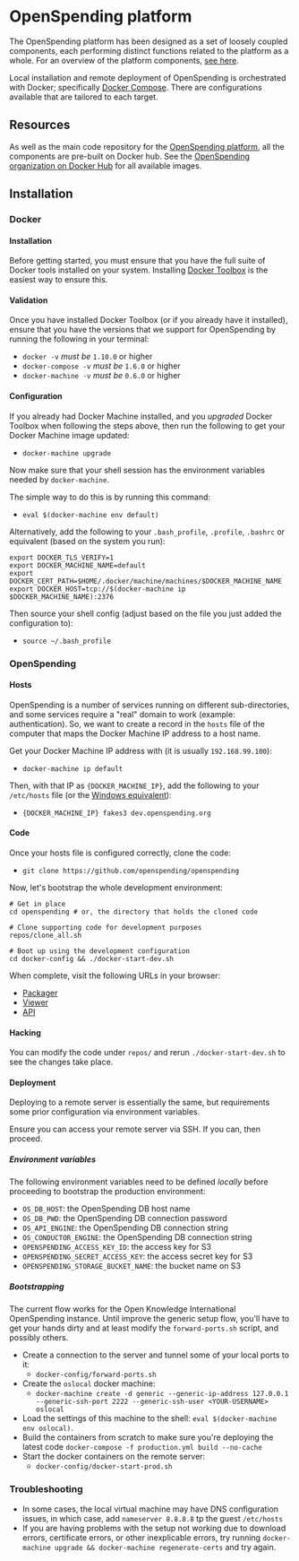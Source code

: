 # OpenSpending platform

The OpenSpending platform has been designed as a set of loosely coupled components, each performing distinct functions related to the platform as a whole. For an overview of the platform components, [see here](../developer/).

Local installation and remote deployment of OpenSpending is orchestrated with Docker; specifically [Docker Compose](https://docs.docker.com/compose/). There are configurations available that are tailored to each target.

## Resources

As well as the main code repository for the [OpenSpending platform](https://github.com/openspending/openspending), all the components are pre-built on Docker hub. See the [OpenSpending organization on Docker Hub](https://hub.docker.com/u/openspending/) for all available images.

## Installation

### Docker

#### Installation

Before getting started, you must ensure that you have the full suite of Docker tools installed on your system. Installing [Docker Toolbox](https://www.docker.com/products/docker-toolbox) is the easiest way to ensure this.

#### Validation

Once you have installed Docker Toolbox (or if you already have it installed), ensure that you have the versions that we support for OpenSpending by running the following in your terminal:

- `docker -v` *must be* `1.10.0` or higher
- `docker-compose -v` *must be* `1.6.0` or higher
- `docker-machine -v` *must be* `0.6.0` or higher

#### Configuration

If you already had Docker Machine installed, and you *upgraded* Docker Toolbox when following the steps above, then run the following to get your Docker Machine image updated:

- `docker-machine upgrade`

Now make sure that your shell session has the environment variables needed by `docker-machine`.

The simple way to do this is by running this command:

- `eval $(docker-machine env default)`

Alternatively, add the following to your `.bash_profile`, `.profile`, `.bashrc` or equivalent (based on the system you run):

```
export DOCKER_TLS_VERIFY=1
export DOCKER_MACHINE_NAME=default
export DOCKER_CERT_PATH=$HOME/.docker/machine/machines/$DOCKER_MACHINE_NAME
export DOCKER_HOST=tcp://$(docker-machine ip $DOCKER_MACHINE_NAME):2376
```

Then source your shell config (adjust based on the file you just added the configuration to):

- `source ~/.bash_profile`

### OpenSpending

#### Hosts

OpenSpending is a number of services running on different sub-directories, and some services require a "real" domain to work (example: authentication). So, we want to create a record in the `hosts` file of the computer that maps the Docker Machine IP address to a host name.

Get your Docker Machine IP address with (it is usually `192.168.99.100`):

- `docker-machine ip default`

Then, with that IP as `{DOCKER_MACHINE_IP}`, add the following to your `/etc/hosts` file (or the [Windows equivalent](http://superuser.com/questions/525688/whats-the-windows-equivalent-of-etc-hosts)):

- `{DOCKER_MACHINE_IP} fakes3 dev.openspending.org`

#### Code

Once your hosts file is configured correctly, clone the code:

- `git clone https://github.com/openspending/openspending`

Now, let's bootstrap the whole development environment:

```
# Get in place
cd openspending # or, the directory that holds the cloned code

# Clone supporting code for development purposes
repos/clone_all.sh

# Boot up using the development configuration
cd docker-config && ./docker-start-dev.sh
```

When complete, visit the following URLs in your browser:

- [Packager](http://dev.openspending.org/packager)
- [Viewer](http://dev.openspending.org/viewer)
- [API](http://dev.openspending.org/api)

#### Hacking

You can modify the code under `repos/` and rerun `./docker-start-dev.sh` to see the changes take place.

#### Deployment

Deploying to a remote server is essentially the same, but requirements some prior configuration via environment variables.

Ensure you can access your remote server via SSH. If you can, then proceed.

##### Environment variables

The following environment variables need to be defined *locally* before proceeding to bootstrap the production environment:

- `OS_DB_HOST`: the OpenSpending DB host name
- `OS_DB_PWD`: the OpenSpending DB connection password
- `OS_API_ENGINE`: the OpenSpending DB connection string
- `OS_CONDUCTOR_ENGINE`: the OpenSpending DB connection string
- `OPENSPENDING_ACCESS_KEY_ID`: the access key for S3
- `OPENSPENDING_SECRET_ACCESS_KEY`: the access secret key for S3
- `OPENSPENDING_STORAGE_BUCKET_NAME`: the bucket name on S3

##### Bootstrapping

The current flow works for the Open Knowledge International OpenSpending instance. Until improve the generic setup flow, you'll have to get your hands dirty and at least modify the `forward-ports.sh` script, and possibly others.

- Create a connection to the server and tunnel some of your local ports to it:
  - `docker-config/forward-ports.sh`
- Create the `oslocal` docker machine:
    - `docker-machine create -d generic --generic-ip-address 127.0.0.1 --generic-ssh-port 2222 --generic-ssh-user <YOUR-USERNAME> oslocal`
- Load the settings of this machine to the shell: `eval $(docker-machine env oslocal)`.
- Build the containers from scratch to make sure you're deploying the latest code `docker-compose -f production.yml build --no-cache`
- Start the docker containers on the remote server:
    - `docker-config/docker-start-prod.sh`


### Troubleshooting

- In some cases, the local virtual machine may have DNS configuration issues, in which case, add `nameserver 8.8.8.8` tp the guest `/etc/hosts`
- If you are having problems with the setup not working due to download errors, certificate errors, or other inexplicable errors, try running `docker-machine upgrade && docker-machine regenerate-certs` and try again.


